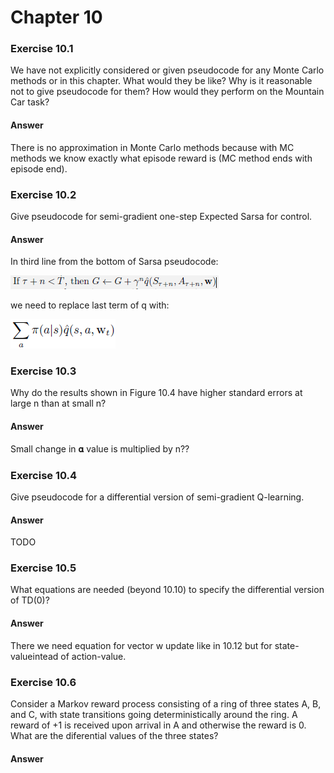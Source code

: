 # Chapter 10

### Exercise 10.1

We have not explicitly considered or given pseudocode for any Monte Carlo
methods or in this chapter. What would they be like? Why is it reasonable not to give
pseudocode for them? How would they perform on the Mountain Car task?

#### Answer

There is no approximation in Monte Carlo methods because with MC methods we know exactly what episode reward is (MC method ends with episode end).

### Exercise 10.2

Give pseudocode for semi-gradient one-step Expected Sarsa for control.

#### Answer

In third line from the bottom of Sarsa pseudocode:

![pasudocode for sarsa](assets/answer-010_02_02.png)

we need to replace last term of q with:

![answer 10.2](assets/answer-010_02_01.png)

### Exercise 10.3

Why do the results shown in Figure 10.4 have higher standard errors at
large n than at small n?

#### Answer 

Small change in 𝛂 value is multiplied by n??

### Exercise 10.4

Give pseudocode for a differential version of semi-gradient Q-learning.

#### Answer

TODO

### Exercise 10.5

What equations are needed (beyond 10.10) to specify the differential
version of TD(0)?

#### Answer 

There we need equation for vector w update like in 10.12 but for state-valueintead of action-value.

### Exercise 10.6

Consider a Markov reward process consisting of a ring of three states A, B,
and C, with state transitions going deterministically around the ring. A reward of +1 is
received upon arrival in A and otherwise the reward is 0. What are the diferential values
of the three states?

#### Answer

